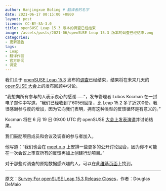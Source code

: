 ```yaml
---
author: Hanjingxue Boling # 翻译者的名字
date: 2021-06-17 00:15:00 +0800
layout: post
license: CC-BY-SA-3.0
title: openSUSE Leap 15.3 版本的调查已经结束
image: /assets/posts/2021-06/openSUSE Leap 15.3 版本的调查已经结束.png
categories:
- 更新通告
tags:
- Leap
- 翻译作品
- 官方新闻
- 调查
---
```


我们关于 [openSUSE Leap 15.3](https://get.opensuse.org/leap/) 发布的[调查](https://survey.opensuse.org/)已经结束，结果将在未来几天的 [openSUSE 大会](https://events.opensuse.org/)上的发布回顾中讨论。

“我想向所有参与的人表示衷心的感谢……”，发布管理者 Lubos Kocman 在一封电子邮件中写道。“我们已经收到了605份回复，比 Leap 15.2 多了近200份。我很感谢参与度的增加，因为它向我们表明，拥有这种类型的反馈循环是有意义的。”

Kocman 将在 6 月 19 日 09:00 UTC 的 openSUSE [大会上发表演讲](https://events.opensuse.org/conferences/oSVC21/program/proposals/3479/)并讨论结果。

我们鼓励项目成员和会议及调查的参与者加入。

他写道：“我们也会在 [meet.o.o](https://meet.opensuse.org/) 上安排一些更多的公开讨论回合，因为你不可能在一次会议上审查所有的反馈再加上创建行动项目。”

对于那些对调查的原始数据感兴趣的人，可以在此[维基页面](https://en.opensuse.org/Portal:15.3/Retrospective)上找到。

------

原文：[Survey For openSUSE Leap 15.3 Release Closes](https://news.opensuse.org/2021/06/16/survey-for-opensuse-release-closes/)，作者：Douglas DeMaio
